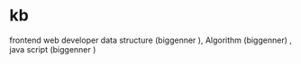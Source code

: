 # kb
frontend web developer
 data structure (biggenner ), Algorithm (biggenner)  , 
 java script (biggenner )
 
